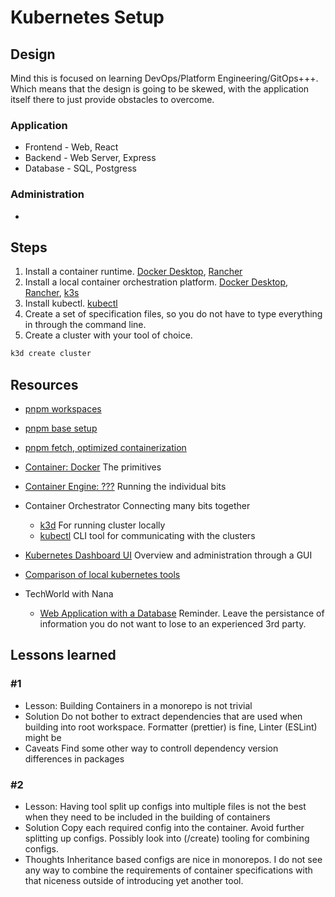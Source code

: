 # Kubernetes Setup

## Design

Mind this is focused on learning DevOps/Platform Engineering/GitOps+++.
Which means that the design is going to be skewed,
with the application itself there to just provide obstacles to overcome.

### Application

- Frontend - Web, React
- Backend - Web Server, Express
- Database - SQL, Postgress

### Administration

- 


## Steps

1. Install a container runtime. [Docker Desktop](), [Rancher]()
2. Install a local container orchestration platform. [Docker Desktop](), [Rancher](), [k3s]()
3. Install kubectl. [kubectl]()
4. Create a set of specification files, so you do not have to type everything in through the command line.
4. Create a cluster with your tool of choice.
```sh
k3d create cluster
```

## Resources

- [pnpm workspaces](https://blog.nrwl.io/setup-a-monorepo-with-pnpm-workspaces-and-speed-it-up-with-nx-bc5d97258a7e)
- [pnpm base setup](https://adamcoster.com/blog/pnpm-config)
- [pnpm fetch, optimized containerization](https://pnpm.io/cli/fetch)

- [Container: Docker]()
  The primitives
- [Container Engine: ???]()
  Running the individual bits
- Container Orchestrator
  Connecting many bits together
  - [k3d]()
    For running cluster locally
  - [kubectl]()
    CLI tool for communicating with the clusters

- [Kubernetes Dashboard UI]()
  Overview and administration through a GUI
- [Comparison of local kubernetes tools](https://www.youtube.com/watch?v=_jTEB5nz7lE)

- TechWorld with Nana
  - [Web Application with a Database](https://www.youtube.com/watch?v=EQNO_kM96Mo)
    Reminder. Leave the persistance of information you do not want to lose to an experienced 3rd party.

## Lessons learned

### #1
- Lesson:
  Building Containers in a monorepo is not trivial
- Solution
  Do not bother to extract dependencies that are used when building into root workspace.
  Formatter (prettier) is fine, Linter (ESLint) might be
- Caveats
  Find some other way to controll dependency version differences in packages

### #2
- Lesson:
  Having tool split up configs into multiple files is not the best when they need to be included in the building of containers
- Solution
  Copy each required config into the container.
  Avoid further splitting up configs. Possibly look into (/create) tooling for combining configs.
- Thoughts
  Inheritance based configs are nice in monorepos. I do not see any way to combine the requirements of container specifications
  with that niceness outside of introducing yet another tool.